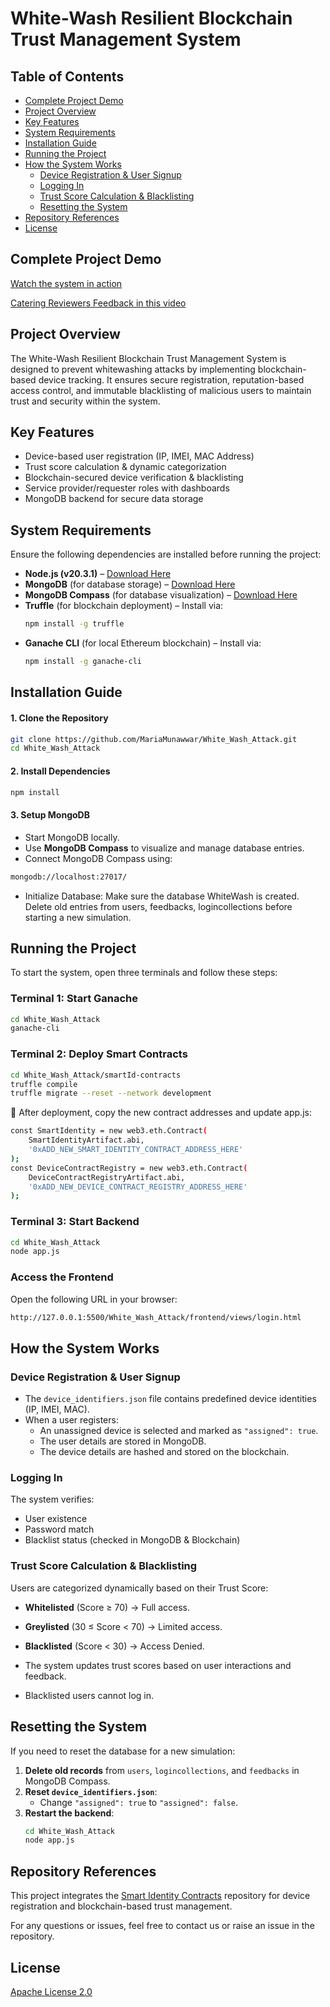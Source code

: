 # White-Wash Resilient Blockchain Trust Management System

## Table of Contents
- [Complete Project Demo](#complete-project-demo)
- [Project Overview](#project-overview)
- [Key Features](#key-features)
- [System Requirements](#system-requirements)
- [Installation Guide](#installation-guide)
- [Running the Project](#running-the-project)
- [How the System Works](#how-the-system-works)
  - [Device Registration & User Signup](#device-registration--user-signup)
  - [Logging In](#logging-in)
  - [Trust Score Calculation & Blacklisting](#trust-score-calculation--blacklisting)
  - [Resetting the System](#resetting-the-system)
- [Repository References](#repository-references)
- [License](#license)

## Complete Project Demo
[Watch the system in action](https://youtu.be/zpFr3A-v7ek)

[Catering Reviewers Feedback in this video](https://youtu.be/Jsbnvb7tQ18)

## Project Overview
The White-Wash Resilient Blockchain Trust Management System is designed to prevent whitewashing attacks by implementing blockchain-based device tracking. It ensures secure registration, reputation-based access control, and immutable blacklisting of malicious users to maintain trust and security within the system. 

## Key Features
- Device-based user registration (IP, IMEI, MAC Address)  
- Trust score calculation & dynamic categorization
- Blockchain-secured device verification & blacklisting  
- Service provider/requester roles with dashboards 
- MongoDB backend for secure data storage

## System Requirements  
Ensure the following dependencies are installed before running the project:  

- **Node.js (v20.3.1)** – [Download Here](https://nodejs.org/)  
- **MongoDB** (for database storage) – [Download Here](https://www.mongodb.com/try/download/community)  
- **MongoDB Compass** (for database visualization) – [Download Here](https://www.mongodb.com/products/compass)  
- **Truffle** (for blockchain deployment) – Install via:  
  ```sh
  npm install -g truffle
- **Ganache CLI** (for local Ethereum blockchain) – Install via:
  ```sh
  npm install -g ganache-cli

## Installation Guide  

#### 1. Clone the Repository  
```sh
git clone https://github.com/MariaMunawwar/White_Wash_Attack.git  
cd White_Wash_Attack
```
#### 2. Install Dependencies  
```sh
npm install
```
#### 3. Setup MongoDB  
- Start MongoDB locally.  
- Use **MongoDB Compass** to visualize and manage database entries.
- Connect MongoDB Compass using:
```sh
mongodb://localhost:27017/
```
- Initialize Database:
Make sure the database WhiteWash is created.
Delete old entries from users, feedbacks, logincollections before starting a new simulation.

## Running the Project  

To start the system, open three terminals and follow these steps:  

### Terminal 1: Start Ganache  
```sh
cd White_Wash_Attack  
ganache-cli  
```
### Terminal 2: Deploy Smart Contracts
```sh
cd White_Wash_Attack/smartId-contracts  
truffle compile  
truffle migrate --reset --network development  
```
📌 After deployment, copy the new contract addresses and update app.js:
```sh
const SmartIdentity = new web3.eth.Contract(
    SmartIdentityArtifact.abi, 
    '0xADD_NEW_SMART_IDENTITY_CONTRACT_ADDRESS_HERE'
);
const DeviceContractRegistry = new web3.eth.Contract(
    DeviceContractRegistryArtifact.abi, 
    '0xADD_NEW_DEVICE_CONTRACT_REGISTRY_ADDRESS_HERE'
);
```
### Terminal 3: Start Backend
```sh
cd White_Wash_Attack  
node app.js  
```
### Access the Frontend
Open the following URL in your browser:
```sh
http://127.0.0.1:5500/White_Wash_Attack/frontend/views/login.html
```

## How the System Works

### Device Registration & User Signup

- The `device_identifiers.json` file contains predefined device identities (IP, IMEI, MAC).
- When a user registers:
  - An unassigned device is selected and marked as `"assigned": true`.
  - The user details are stored in MongoDB.
  - The device details are hashed and stored on the blockchain.

### Logging In

The system verifies:

- User existence  
- Password match  
- Blacklist status (checked in MongoDB & Blockchain)  

### Trust Score Calculation & Blacklisting

Users are categorized dynamically based on their Trust Score:

- **Whitelisted** (Score ≥ 70) → Full access.  
- **Greylisted** (30 ≤ Score < 70) → Limited access.  
- **Blacklisted** (Score < 30) → Access Denied.  

- The system updates trust scores based on user interactions and feedback.  
- Blacklisted users cannot log in.  

## Resetting the System

If you need to reset the database for a new simulation:  

1. **Delete old records** from `users`, `logincollections`, and `feedbacks` in MongoDB Compass.  
2. **Reset `device_identifiers.json`**:  
   - Change `"assigned": true` to `"assigned": false`.  
3. **Restart the backend**:  
   ```sh
   cd White_Wash_Attack
   node app.js
   ```

## Repository References

This project integrates the [Smart Identity Contracts](https://github.com/SmartIdentity/smartId-contracts/tree/develop) repository for device registration and blockchain-based trust management.  

For any questions or issues, feel free to contact us or raise an issue in the repository.  

## License

[Apache License 2.0](LICENSE)
